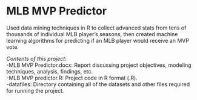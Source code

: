# MLB MVP Predictor
Used data mining techniques in R to collect advanced stats from tens of thousands of individual MLB player’s seasons, then created machine learning algorithms for predicting if an MLB player would receive an MVP vote.

_Contents of this project:_  
-MLB MVP Predictor.docx: Report discussing project objectives, modeling techniques, analysis, findings, etc. \
-MLB MVP predictor.R: Project code in R format (.R). \
-datafiles: Directory containing all of the datasets and other files required for running the project.

